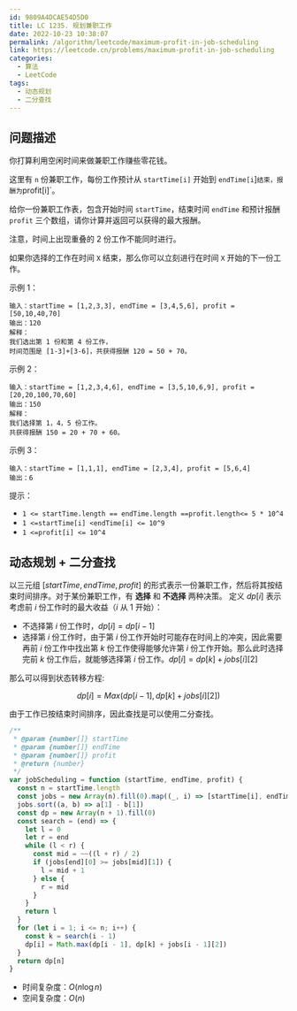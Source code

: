 ```yaml
---
id: 9809A4DCAE54D5D0
title: LC 1235. 规划兼职工作
date: 2022-10-23 10:38:07
permalink: /algorithm/leetcode/maximum-profit-in-job-scheduling
link: https://leetcode.cn/problems/maximum-profit-in-job-scheduling
categories:
  - 算法
  - LeetCode
tags:
  - 动态规划
  - 二分查找
---
```


<Level :type='3'/>

## 问题描述

你打算利用空闲时间来做兼职工作赚些零花钱。

这里有 `n` 份兼职工作，每份工作预计从 `startTime[i]` 开始到 `endTime[i`]`结束，报酬为`profit[i]`。

给你一份兼职工作表，包含开始时间 `startTime`，结束时间 `endTime` 和预计报酬 `profit` 三个数组，请你计算并返回可以获得的最大报酬。

注意，时间上出现重叠的 2 份工作不能同时进行。

如果你选择的工作在时间 `X` 结束，那么你可以立刻进行在时间 `X` 开始的下一份工作。

示例 1：

```text
输入：startTime = [1,2,3,3], endTime = [3,4,5,6], profit = [50,10,40,70]
输出：120
解释：
我们选出第 1 份和第 4 份工作，
时间范围是 [1-3]+[3-6]，共获得报酬 120 = 50 + 70。
```

示例 2：

```text
输入：startTime = [1,2,3,4,6], endTime = [3,5,10,6,9], profit = [20,20,100,70,60]
输出：150
解释：
我们选择第 1，4，5 份工作。
共获得报酬 150 = 20 + 70 + 60。
```

示例 3：

```text
输入：startTime = [1,1,1], endTime = [2,3,4], profit = [5,6,4]
输出：6
```

提示：

- `1 <= startTime.length == endTime.length ==profit.length<= 5 * 10^4`
- `1 <=startTime[i] <endTime[i] <= 10^9`
- `1 <=profit[i] <= 10^4`

## 动态规划 + 二分查找

以三元组 $[startTime, endTime, profit]$ 的形式表示一份兼职工作，然后将其按结束时间排序。对于某份兼职工作，有 **选择** 和 **不选择** 两种决策。
定义 $dp[i]$ 表示考虑前 $i$ 份工作时的最大收益（$i$ 从 $1$ 开始）：

- 不选择第 $i$ 份工作时，$dp[i] = dp[i - 1]$
- 选择第 $i$ 份工作时，由于第 $i$ 份工作开始时可能存在时间上的冲突，因此需要再前 $i$ 份工作中找出第 $k$ 份工作使得能够允许第 $i$ 份工作开始。那么此时选择完前 $k$ 份工作后，就能够选择第 $i$ 份工作。$dp[i] = dp[k] + jobs[i][2]$

那么可以得到状态转移方程:

$$dp[i] = Max(dp[i-1], dp[k] + jobs[i][2])$$

由于工作已按结束时间排序，因此查找是可以使用二分查找。

```javascript
/**
 * @param {number[]} startTime
 * @param {number[]} endTime
 * @param {number[]} profit
 * @return {number}
 */
var jobScheduling = function (startTime, endTime, profit) {
  const n = startTime.length
  const jobs = new Array(n).fill(0).map((_, i) => [startTime[i], endTime[i], profit[i]])
  jobs.sort((a, b) => a[1] - b[1])
  const dp = new Array(n + 1).fill(0)
  const search = (end) => {
    let l = 0
    let r = end
    while (l < r) {
      const mid = ~~((l + r) / 2)
      if (jobs[end][0] >= jobs[mid][1]) {
        l = mid + 1
      } else {
        r = mid
      }
    }
    return l
  }
  for (let i = 1; i <= n; i++) {
    const k = search(i - 1)
    dp[i] = Math.max(dp[i - 1], dp[k] + jobs[i - 1][2])
  }
  return dp[n]
}
```

- 时间复杂度：$O(n\log{n})$
- 空间复杂度：$O(n)$
